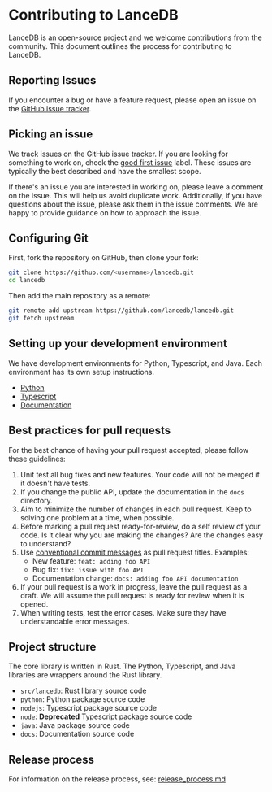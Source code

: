 # Contributing to LanceDB

LanceDB is an open-source project and we welcome contributions from the community.
This document outlines the process for contributing to LanceDB.

## Reporting Issues

If you encounter a bug or have a feature request, please open an issue on the
[GitHub issue tracker](https://github.com/lancedb/lancedb).

## Picking an issue

We track issues on the GitHub issue tracker. If you are looking for something to
work on, check the [good first issue](https://github.com/lancedb/lancedb/contribute) label. These issues are typically the best described and have the smallest scope.

If there's an issue you are interested in working on, please leave a comment on the issue. This will help us avoid duplicate work. Additionally, if you have questions about the issue, please ask them in the issue comments. We are happy to provide guidance on how to approach the issue.

## Configuring Git

First, fork the repository on GitHub, then clone your fork:

```bash
git clone https://github.com/<username>/lancedb.git
cd lancedb
```

Then add the main repository as a remote:

```bash
git remote add upstream https://github.com/lancedb/lancedb.git
git fetch upstream
```

## Setting up your development environment

We have development environments for Python, Typescript, and Java. Each environment has its own setup instructions.

* [Python](python/CONTRIBUTING.md)
* [Typescript](nodejs/CONTRIBUTING.md)
* [Documentation](docs/README.md)


## Best practices for pull requests

For the best chance of having your pull request accepted, please follow these guidelines:

1. Unit test all bug fixes and new features. Your code will not be merged if it
   doesn't have tests.
1. If you change the public API, update the documentation in the `docs` directory.
1. Aim to minimize the number of changes in each pull request. Keep to solving
   one problem at a time, when possible.
1. Before marking a pull request ready-for-review, do a self review of your code.
   Is it clear why you are making the changes? Are the changes easy to understand?
1. Use [conventional commit messages](https://www.conventionalcommits.org/en/) as pull request titles. Examples:
    * New feature: `feat: adding foo API`
    * Bug fix: `fix: issue with foo API`
    * Documentation change: `docs: adding foo API documentation`
1. If your pull request is a work in progress, leave the pull request as a draft.
   We will assume the pull request is ready for review when it is opened.
1. When writing tests, test the error cases. Make sure they have understandable
   error messages.

## Project structure

The core library is written in Rust. The Python, Typescript, and Java libraries
are wrappers around the Rust library.

* `src/lancedb`: Rust library source code
* `python`: Python package source code
* `nodejs`: Typescript package source code
* `node`: **Deprecated** Typescript package source code
* `java`: Java package source code
* `docs`: Documentation source code

## Release process

For information on the release process, see: [release_process.md](release_process.md)
